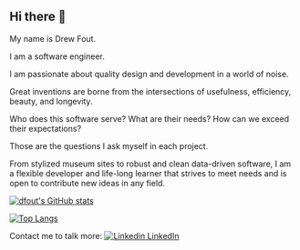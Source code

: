 ## Hi there 👋

My name is Drew Fout. 

I am a software engineer. 

I am passionate about quality design and development in a world of noise. 

Great inventions are borne from the intersections of usefulness, efficiency, beauty, and longevity. 

Who does this software serve? What are their needs? How can we exceed their expectations?

Those are the questions I ask myself in each project. 

From stylized museum sites to robust and clean data-driven software, I am a flexible developer and life-long learner that strives to meet needs and is open to contribute new ideas in any field.

[![dfout's GitHub stats](https://github-readme-stats.vercel.app/api?username=dfout)](https://github.com/dfout/github-readme-stats)

[![Top Langs](https://github-readme-stats.vercel.app/api/top-langs/?username=dfout&layout=compact)](https://github.com/dfout/github-readme-stats)

Contact me to talk more: 
[![Linkedin](https://i.sstatic.net/gVE0j.png) LinkedIn](https://www.linkedin/in/drew-fout/)
&nbsp;

 
